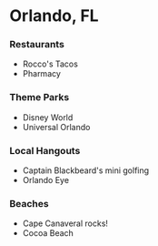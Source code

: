 # Orlando, FL

### Restaurants
- Rocco's Tacos
- Pharmacy

### Theme Parks
- Disney World
- Universal Orlando

### Local Hangouts
- Captain Blackbeard's mini golfing
- Orlando Eye

### Beaches
- Cape Canaveral rocks!
- Cocoa Beach
